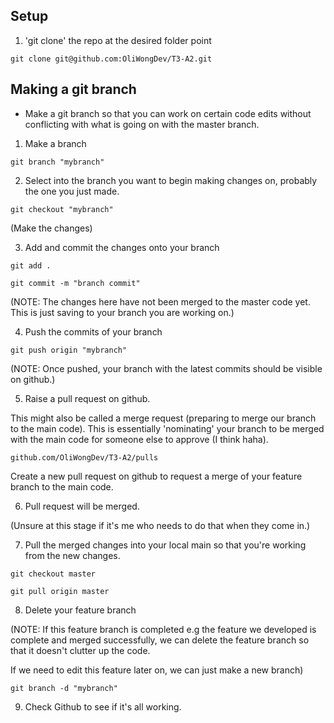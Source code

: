 ## Setup

1. 'git clone' the repo at the desired folder point

```git clone git@github.com:OliWongDev/T3-A2.git```



## Making a git branch
- Make a git branch so that you can work on certain code edits without conflicting with what is going on with the master branch.


1. Make a branch

```git branch "mybranch"```



2. Select into the branch you want to begin making changes on, probably the one you just made.

```git checkout "mybranch"```



(Make the changes)




3. Add and commit the changes onto your branch

```git add .```

<!-- Use . if you want to update everything, otherwise use git status to view files that have changed to be more specific. -->

```git commit -m "branch commit"```

(NOTE: The changes here have not been merged to the master code yet. This is just saving to your branch you are working on.)



4. Push the commits of your branch

```git push origin "mybranch"```

(NOTE: Once pushed, your branch with the latest commits should be visible on github.)

5. Raise a pull request on github.

This might also be called a merge request (preparing to merge our branch to the main code). This is essentially 'nominating' your branch to be merged with the main code for someone else to approve (I think haha).

```github.com/OliWongDev/T3-A2/pulls```

Create a new pull request on github to request a merge of your feature branch to the main code.


6. Pull request will be merged.

(Unsure at this stage if it's me who needs to do that when they come in.)


7. Pull the merged changes into your local main so that you're working from the new changes.

```git checkout master```

```git pull origin master```


8. Delete your feature branch

(NOTE: If this feature branch is completed e.g the feature we developed is complete and merged successfully, we can delete the feature branch so that it doesn't clutter up the code.

If we need to edit this feature later on, we can just make a new branch)

```git branch -d "mybranch"```


9. Check Github to see if it's all working.